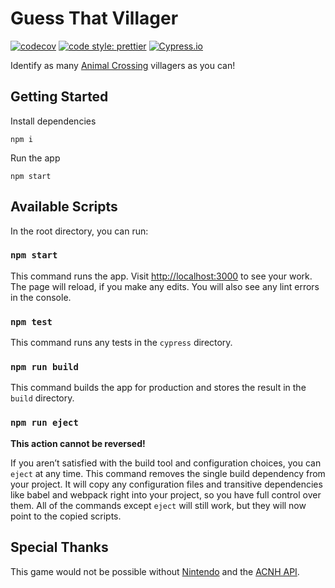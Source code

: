 # Guess That Villager

[![codecov](https://codecov.io/gh/Nyette/guess-that-villager/branch/main/graph/badge.svg?token=Y2TXPTHLU3)](https://codecov.io/gh/Nyette/guess-that-villager) [![code style: prettier](https://img.shields.io/badge/code_style-prettier-ff69b4.svg?style=flat-square)](https://github.com/prettier/prettier) [![Cypress.io](https://img.shields.io/badge/tested%20with-Cypress-04C38E.svg)](https://www.cypress.io/)

Identify as many [Animal Crossing](https://animal-crossing.com/) villagers as you can!

## Getting Started

Install dependencies

```
npm i
```

Run the app

```
npm start
```

## Available Scripts

In the root directory, you can run:

### `npm start`

This command runs the app. Visit [http://localhost:3000](http://localhost:3000) to see your work. The page will reload, if you make any edits. You will also see any lint errors in the console.

### `npm test`

This command runs any tests in the `cypress` directory.

### `npm run build`

This command builds the app for production and stores the result in the `build` directory.

### `npm run eject`

**This action cannot be reversed!**

If you aren’t satisfied with the build tool and configuration choices, you can `eject` at any time. This command removes the single build dependency from your project. It will copy any configuration files and transitive dependencies like babel and webpack right into your project, so you have full control over them. All of the commands except `eject` will still work, but they will now point to the copied scripts.

## Special Thanks

This game would not be possible without [Nintendo](https://www.nintendo.com/) and the [ACNH API](https://acnhapi.com/).
